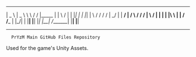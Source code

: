  _____    _____   ___    ___  ________    __     __
|  _  \  |  _  \  \  \  /  / |_____   |  |  \   /  |
| |_| |  | |_|  |  \  \/  /       /  /   |   \_/   |
|   __/  |     /    \    /       /  /    |  \   /  |
|  |     |  |\ \     |  |       /  /___  |  |\_/|  |
|__|     |__| |_|    |__|      /_______| |__|   |__|

____________________________________________________

      PrYzM Main GitHub Files Repository


Used for the game's Unity Assets.